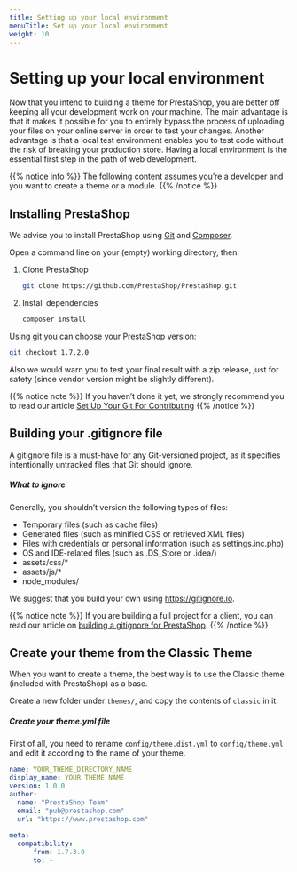 ```yaml
---
title: Setting up your local environment
menuTitle: Set up your local environment
weight: 10
---
```


# Setting up your local environment

Now that you intend to building a theme for PrestaShop, you are better off keeping all your development work on your machine. The main advantage is that it makes it possible for you to entirely bypass the process of uploading your files on your online server in order to test your changes. Another advantage is that a local test environment enables you to test code without the risk of breaking your production store. Having a local environment is the essential first step in the path of web development.

{{% notice info %}}
The following content assumes you’re a developer and you want to create a theme or a module.
{{% /notice %}}

## Installing PrestaShop

We advise you to install PrestaShop using [Git](https://git-scm.com/) and [Composer](https://getcomposer.org/).

Open a command line on your (empty) working directory, then:

1. Clone PrestaShop
    ```bash
    git clone https://github.com/PrestaShop/PrestaShop.git
    ```
    
2. Install dependencies
    ```bash
    composer install
    ```
    
Using git you can choose your PrestaShop version:
```bash
git checkout 1.7.2.0
```

Also we would warn you to test your final result with a zip release, just for safety (since vendor version might be slightly different).

{{% notice note %}}
If you haven’t done it yet, we strongly recommend you to read our article [Set Up Your Git For Contributing](https://build.prestashop-project.org/howtos/misc/set-up-your-git-for-contributing/)
{{% /notice %}}

## Building your .gitignore file

A gitignore file is a must-have for any Git-versioned project, as it specifies intentionally untracked files that Git should ignore.

##### What to ignore

Generally, you shouldn’t version the following types of files:

* Temporary files (such as cache files)
* Generated files (such as minified CSS or retrieved XML files)
* Files with credentials or personal information (such as settings.inc.php)
* OS and IDE-related files (such as .DS_Store or .idea/)
* assets/css/*
* assets/js/*
* node_modules/

We suggest that you build your own using https://gitignore.io.

{{% notice note %}}
If you are building a full project for a client, you can read our article on [building a gitignore for PrestaShop](https://build.prestashop-project.org/howtos/misc/prestashop-perfect-gitignore/).
{{% /notice %}}

## Create your theme from the Classic Theme

When you want to create a theme, the best way is to use the Classic theme (included with PrestaShop) as a base.

Create a new folder under `themes/`, and copy the contents of `classic` in it.

##### Create your theme.yml file

First of all, you need to rename `config/theme.dist.yml` to `config/theme.yml` and edit it according to the name of your theme.

```yaml
name: YOUR_THEME_DIRECTORY_NAME
display_name: YOUR THEME NAME
version: 1.0.0
author:
  name: "PrestaShop Team"
  email: "pub@prestashop.com"
  url: "https://www.prestashop.com"
 
meta:
  compatibility:
      from: 1.7.3.0
      to: ~
```
